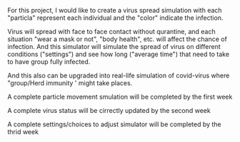 For this project, I would like to create a virus spread simulation with each "particla" represent each individual and the "color" indicate the infection.

Virus will spread with face to face contact without qurantine, and each situation "wear a mask or not", "body health", etc. will affect the chance of infection. 
And this simulator will simulate the spread of virus on different conditions ("settings") and see how long ("average time") that need to take to have group fully infected.

And this also can be upgraded into real-life simulation of covid-virus where "group/Herd immunity ' might take places.

A complete particle movement smulation will be completed by the first week

A complete virus status will be cirrectly updated by the second week

A complete settings/choices to adjust simulator will be completed by the thrid week
